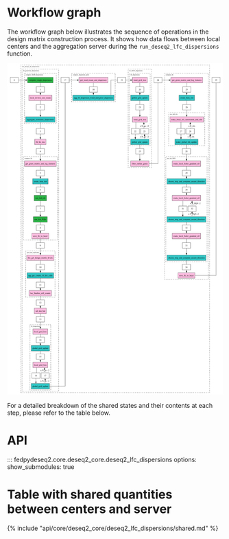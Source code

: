
# Workflow graph

The workflow graph below illustrates the sequence of operations in the design matrix construction process. It shows how data flows between local centers and the aggregation server during the `run_deseq2_lfc_dispersions` function.

![Workflow Graph](workflow_graph.png)

For a detailed breakdown of the shared states and their contents at each step, please refer to the table below.

# API

::: fedpydeseq2.core.deseq2_core.deseq2_lfc_dispersions
    options:
        show_submodules: true

# Table with shared quantities between centers and server

{% include "api/core/deseq2_core/deseq2_lfc_dispersions/shared.md" %}
